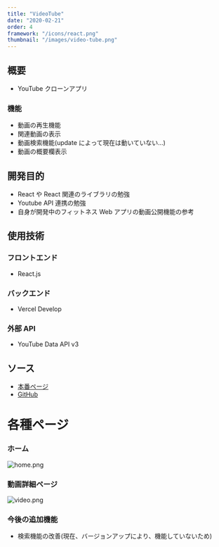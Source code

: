 ```yaml
---
title: "VideoTube"
date: "2020-02-21"
order: 4
framework: "/icons/react.png"
thumbnail: "/images/video-tube.png"
---
```


## 概要

- YouTube クローンアプリ

### 機能

- 動画の再生機能
- 関連動画の表示
- 動画検索機能(update によって現在は動いていない…)
- 動画の概要欄表示

## 開発目的

- React や React 関連のライブラリの勉強
- Youtube API 連携の勉強
- 自身が開発中のフィットネス Web アプリの動画公開機能の参考

## 使用技術

### フロントエンド

- React.js

### バックエンド

- Vercel Develop

### 外部 API

- YouTube Data API v3

## ソース

- [本番ページ](https://video-tube-beryl.vercel.app/)
- [GitHub](https://github.com/kaity-kaity/videoTube)

# 各種ページ

### ホーム

![home.png](/images/video-tube/home.png)

### 動画詳細ページ

![video.png](/images/video-tube/video.png)

### 今後の追加機能

- 検索機能の改善(現在、バージョンアップにより、機能していないため)

